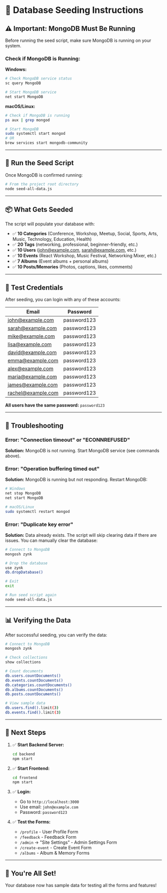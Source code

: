 # 🌱 Database Seeding Instructions

## ⚠️ Important: MongoDB Must Be Running

Before running the seed script, make sure MongoDB is running on your system.

### Check if MongoDB is Running:

**Windows:**
```bash
# Check MongoDB service status
sc query MongoDB

# Start MongoDB service
net start MongoDB
```

**macOS/Linux:**
```bash
# Check if MongoDB is running
ps aux | grep mongod

# Start MongoDB
sudo systemctl start mongod
# OR
brew services start mongodb-community
```

---

## 🚀 Run the Seed Script

Once MongoDB is confirmed running:

```bash
# From the project root directory
node seed-all-data.js
```

---

## 📦 What Gets Seeded

The script will populate your database with:

- ✅ **10 Categories** (Conference, Workshop, Meetup, Social, Sports, Arts, Music, Technology, Education, Health)
- ✅ **20 Tags** (networking, professional, beginner-friendly, etc.)
- ✅ **10 Users** (john@example.com, sarah@example.com, etc.)
- ✅ **10 Events** (React Workshop, Music Festival, Networking Mixer, etc.)
- ✅ **7 Albums** (Event albums + personal albums)
- ✅ **10 Posts/Memories** (Photos, captions, likes, comments)

---

## 🔐 Test Credentials

After seeding, you can login with any of these accounts:

| Email | Password |
|-------|----------|
| john@example.com | password123 |
| sarah@example.com | password123 |
| mike@example.com | password123 |
| lisa@example.com | password123 |
| david@example.com | password123 |
| emma@example.com | password123 |
| alex@example.com | password123 |
| maria@example.com | password123 |
| james@example.com | password123 |
| rachel@example.com | password123 |

**All users have the same password:** `password123`

---

## 🔧 Troubleshooting

### Error: "Connection timeout" or "ECONNREFUSED"
**Solution:** MongoDB is not running. Start MongoDB service (see commands above).

### Error: "Operation buffering timed out"
**Solution:** MongoDB is running but not responding. Restart MongoDB:
```bash
# Windows
net stop MongoDB
net start MongoDB

# macOS/Linux
sudo systemctl restart mongod
```

### Error: "Duplicate key error"
**Solution:** Data already exists. The script will skip clearing data if there are issues. You can manually clear the database:
```bash
# Connect to MongoDB
mongosh zynk

# Drop the database
use zynk
db.dropDatabase()

# Exit
exit

# Run seed script again
node seed-all-data.js
```

---

## 📊 Verifying the Data

After successful seeding, you can verify the data:

```bash
# Connect to MongoDB
mongosh zynk

# Check collections
show collections

# Count documents
db.users.countDocuments()
db.events.countDocuments()
db.categories.countDocuments()
db.albums.countDocuments()
db.posts.countDocuments()

# View sample data
db.users.find().limit(3)
db.events.find().limit(3)
```

---

## 🎯 Next Steps

1. ✅ **Start Backend Server:**
   ```bash
   cd backend
   npm start
   ```

2. ✅ **Start Frontend:**
   ```bash
   cd frontend
   npm start
   ```

3. ✅ **Login:**
   - Go to `http://localhost:3000`
   - Use email: `john@example.com`
   - Password: `password123`

4. ✅ **Test the Forms:**
   - `/profile` - User Profile Form
   - `/feedback` - Feedback Form
   - `/admin` → "Site Settings" - Admin Settings Form
   - `/create-event` - Create Event Form
   - `/albums` - Album & Memory Forms

---

## 🎉 You're All Set!

Your database now has sample data for testing all the forms and features!

